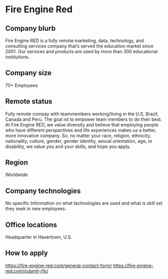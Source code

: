 # Fire Engine Red

## Company blurb

Fire Engine RED is a fully remote marketing, data, technology, and consulting services company that’s served the education market since 2001. Our services and products are used by more than 300 educational institutions.

## Company size

70+ Employees

## Remote status

Fully remote compay with teammembers working/living in the U.S, Brazil, Canada and Peru. The goal ist to empower team members to do their best.
At Fire Engine RED, we value diversity and believe that employing people who have different perspectives and life experiences makes us a better, more innovative company. So, no matter your race, religion, ethnicity, nationality, culture, gender, gender identity, sexual orientation, age, or disability, we value you and your skills, and hope you apply.

## Region

Worldwide

## Company technologies

No specific Information on what technologies are used and what is skill set they seek in new employees.

## Office locations

Headquarter in Havertown, U.S.

## How to apply

https://fire-engine-red.com/general-contact-form/
https://fire-engine-red.com/submit-rfp/
